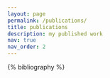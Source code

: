 ```yaml
---
layout: page
permalink: /publications/
title: publications
description: my published work
nav: true
nav_order: 2
---
```


<!-- _pages/publications.md -->
<div class="publications">

{% bibliography %}

</div>
